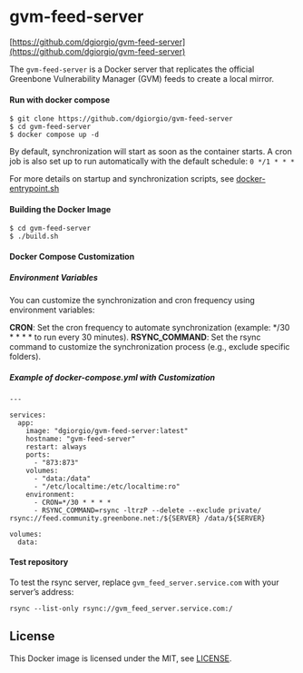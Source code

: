 # gvm-feed-server
[https://github.com/dgiorgio/gvm-feed-server](https://github.com/dgiorgio/gvm-feed-server)

The `gvm-feed-server` is a Docker server that replicates the official Greenbone Vulnerability Manager (GVM) feeds to create a local mirror.

#### Run with docker compose
```console
$ git clone https://github.com/dgiorgio/gvm-feed-server
$ cd gvm-feed-server
$ docker compose up -d
```
By default, synchronization will start as soon as the container starts. A cron job is also set up to run automatically with the default schedule: `0 */1 * * *`

For more details on startup and synchronization scripts, see [docker-entrypoint.sh](https://github.com/dgiorgio/gvm-feed-server/blob/master/build/docker-entrypoint.sh)

#### Building the Docker Image
```console
$ cd gvm-feed-server
$ ./build.sh
```

#### Docker Compose Customization
##### Environment Variables
You can customize the synchronization and cron frequency using environment variables:

**CRON**: Set the cron frequency to automate synchronization (example: */30 * * * * to run every 30 minutes).
**RSYNC_COMMAND**: Set the rsync command to customize the synchronization process (e.g., exclude specific folders).

##### Example of docker-compose.yml with Customization
```console
---

services:
  app:
    image: "dgiorgio/gvm-feed-server:latest"
    hostname: "gvm-feed-server"
    restart: always
    ports:
      - "873:873"
    volumes:
      - "data:/data"
      - "/etc/localtime:/etc/localtime:ro"
    environment:
      - CRON=*/30 * * * *
      - RSYNC_COMMAND=rsync -ltrzP --delete --exclude private/ rsync://feed.community.greenbone.net:/${SERVER} /data/${SERVER}

volumes:
  data:

```

#### Test repository
To test the rsync server, replace `gvm_feed_server.service.com` with your server’s address:
```console
rsync --list-only rsync://gvm_feed_server.service.com:/
```

## License
This Docker image is licensed under the MIT, see [LICENSE](LICENSE.md).
